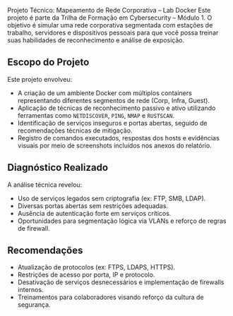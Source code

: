 
Projeto Técnico: Mapeamento de Rede Corporativa – Lab Docker
Este projeto é parte da Trilha de Formação em Cybersecurity – Módulo 1.
O objetivo é simular uma rede corporativa segmentada com estações de trabalho, servidores e dispositivos pessoais para que você possa treinar suas habilidades de reconhecimento e análise de exposição.

## Escopo do Projeto

Este projeto envolveu:

- A criação de um ambiente Docker com múltiplos containers representando diferentes segmentos de rede (Corp, Infra, Guest).
- Aplicação de técnicas de reconhecimento passivo e ativo utilizando ferramentas como `NETDISCOVER`, `PING`, `NMAP` e `RUSTSCAN`.
- Identificação de serviços inseguros e portas abertas, seguido de recomendações técnicas de mitigação.
- Registro de comandos executados, respostas dos hosts e evidências visuais por meio de screenshots incluídos nos anexos do relatório.

## Diagnóstico Realizado

A análise técnica revelou:

- Uso de serviços legados sem criptografia (ex: FTP, SMB, LDAP).
- Diversas portas abertas sem restrições adequadas.
- Ausência de autenticação forte em serviços críticos.
- Oportunidades para segmentação lógica via VLANs e reforço de regras de firewall.

## Recomendações

- Atualização de protocolos (ex: FTPS, LDAPS, HTTPS).
- Restrições de acesso por porta, IP e protocolo.
- Desativação de serviços desnecessários e implementação de firewalls internos.
- Treinamentos para colaboradores visando reforço da cultura de segurança.
